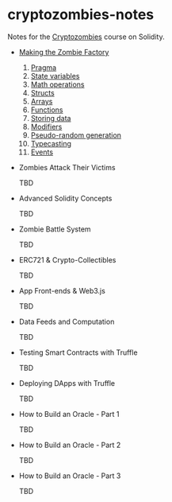 # cryptozombies-notes
Notes for the [Cryptozombies](https://cryptozombies.io/) course on Solidity.

* [Making the Zombie Factory](01%20-%20Making%20the%20Zombie%20Factory.md)
  1. [Pragma](01%20-%20Making%20the%20Zombie%20Factory.md#pragma)
  2. [State variables](01%20-%20Making%20the%20Zombie%20Factory.md#state-variables)
  3. [Math operations](01%20-%20Making%20the%20Zombie%20Factory.md#math-operations)
  4. [Structs](01%20-%20Making%20the%20Zombie%20Factory.md#structs)
  5. [Arrays](01%20-%20Making%20the%20Zombie%20Factory.md#arrays)
  6. [Functions](01%20-%20Making%20the%20Zombie%20Factory.md#functions)
  7. [Storing data](01%20-%20Making%20the%20Zombie%20Factory.md#storing-data)
  8. [Modifiers](01%20-%20Making%20the%20Zombie%20Factory.md#modifiers)
  9. [Pseudo-random generation](01%20-%20Making%20the%20Zombie%20Factory.md#pseudo-random-generation)
  10. [Typecasting](01%20-%20Making%20the%20Zombie%20Factory.md#typecasting)
  11. [Events](01%20-%20Making%20the%20Zombie%20Factory.md#events)

* Zombies Attack Their Victims

  TBD

* Advanced Solidity Concepts

  TBD

* Zombie Battle System

  TBD

* ERC721 & Crypto-Collectibles

  TBD

* App Front-ends & Web3.js

  TBD

* Data Feeds and Computation

  TBD

* Testing Smart Contracts with Truffle

  TBD

* Deploying DApps with Truffle

  TBD

* How to Build an Oracle - Part 1

  TBD

* How to Build an Oracle - Part 2

  TBD

* How to Build an Oracle - Part 3

  TBD